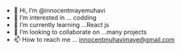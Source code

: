 - 👋 Hi, I’m @innocentmayemuhavi
- 👀 I’m interested in ... codding 
- 🌱 I’m currently learning ...React js
- 💞️ I’m looking to collaborate on ...many projects 
- 📫 How to reach me ... innocentmuhavimaye@gmail.com

<!---
innocentmayemuhavi/innocentmayemuhavi is a ✨ special ✨ repository because its `README.md` (this file) appears on your GitHub profile.
You can click the Preview link to take a look at your changes.
--->
